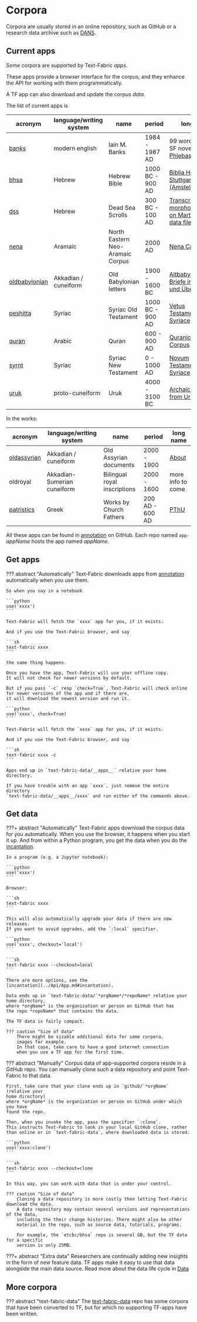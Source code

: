 # Corpora

Corpora are usually stored in an online repository, such as GitHub or a research data archive
such as [DANS]({{dans}}/front-page?set_language=en).

## Current apps

Some corpora are supported by Text-Fabric *apps*.

These apps provide a browser interface for the corpus, and they enhance the API for working
with them programmatically.

A TF app can also download and update the corpus *data*.

The list of current apps is

acronym | language/writing system | name | period | long name
--- | --- | --- | --- | ---
[banks]({{anapp}}banks) | modern english | Iain M. Banks | 1984 - 1987 AD | 99 words from the SF novel [Consider Phlebas]({{banksphlebas}})
[bhsa]({{anapp}}bhsa) | Hebrew | Hebrew Bible | 1000 BC - 900 AD | [Biblia Hebraica Stuttgartensia (Amstelodamensis)]({{bhsaabout}})
[dss]({{anapp}}dss) | Hebrew | Dead Sea Scrolls | 300 BC - 100 AD | [Transcriptions with morphology based on Martin Abegg's data files]({{dssabout}})
[nena]({{anapp}}nena) | Aramaic | North Eastern Neo-Aramaic Corpus | 2000 AD | [Nena Cambridge]({{nena}})
[oldbabylonian]({{anapp}}oldbabylonian) | Akkadian / cuneiform | Old Babylonian letters | 1900 - 1600 BC | [Altbabylonische Briefe in Umschrift und Übersetzung]({{oldbabylonianabout}})
[peshitta]({{anapp}}peshitta) | Syriac | Syriac Old Testament | 1000 BC - 900 AD | [Vetus Testamentum Syriace]({{peshittaabout}})
[quran]({{anapp}}quran) | Arabic | Quran | 600 - 900 AD | [Quranic Arabic Corpus]({{quranabout}})
[syrnt]({{anapp}}syrnt) | Syriac | Syriac New Testament | 0 - 1000 AD | [Novum Testamentum Syriace]({{syrntabout}})
[uruk]({{anapp}}uruk) | proto-cuneiform | Uruk | 4000 - 3100 BC | [Archaic tablets from Uruk]({{urukabout}})

In the works:

acronym | language/writing system | name | period | long name
--- | --- | --- | --- | ---
[oldassyrian]({{anapp}}oldassyrian) | Akkadian / cuneiform | Old Assyrian documents | 2000 - 1900 | [About]({{oldassyrianabout}})
oldroyal | Akkadian-Sumerian cuneiform | Bilingual royal inscriptions | 2000 - 1600 | more info to come
[patristics]({{anapp}}patristics) | Greek | Works by Church Fathers| 200 AD - 600 AD | [PThU]({{patristicsabout}})

All these apps can be found in 
[annotation]({{an}}) on GitHub.
Each repo named `app-`*appName* hosts the app named *appName*.


## Get apps

??? abstract "Automatically"
    Text-Fabric downloads apps from [annotation]({{an}}) automatically
    when you use them.

    So when you say in a notebook

    ```python
    use('xxxx')
    ```

    Text-Fabric will fetch the `xxxx` app for you, if it exists.

    And if you use the Text-Fabric browser, and say

    ```sh
    text-fabric xxxx
    ```

    the same thing happens.

    Once you have the app, Text-Fabric will use your offline copy.
    It will not check for newer versions by default.

    But if you pass `-c` resp `check=True`, Text-Fabric will check online
    for newer versions of the app and if there are,
    it will download the newest version and run it.

    ```python
    use('xxxx', check=True)
    ```

    Text-Fabric will fetch the `xxxx` app for you, if it exists.

    And if you use the Text-Fabric browser, and say

    ```sh
    text-fabric xxxx -c
    ```

    Apps end up in `text-fabric-data/__apps__` relative your home directory.

    If you have trouble with an app `xxxx`, just remove the entire directory
    `text-fabric-data/__apps__/xxxx` and run either of the commands above. 


## Get data

???+ abstract "Automatically"
    Text-Fabric apps download the corpus data for you
    automatically. When you use the browser, it happens when you start it up.
    And from within a Python program,
    you get the data when you do the
    [incantation](../Api/App.md#incantation).

    In a program (e.g. a Jupyter notebook):

    ```python
    use('xxxx')
    ```

    Browser:

    ```sh
    text-fabric xxxx
    ```

    This will also automatically upgrade your data if there are new releases.
    If you want to avoid upgrades, add the `:local` specifier.

    ```python
    use('xxxx', checkout='local')
    ```

    ```sh
    text-fabric xxxx --checkout=local
    ```

    There are more options, see the
    [incantation](../Api/App.md#incantation).

    Data ends up in `text-fabric-data/`*orgName*/*repoName* relative your home directory,
    where *orgName* is the organization or person on GitHub that has
    the repo *repoName* that contains the data.

    The TF data is fairly compact.

    ??? caution "Size of data"
        There might be sizable additional data for some corpora,
        images for example.
        In that case, take care to have a good internet connection
        when you use a TF app for the first time.

??? abstract "Manually"
    Corpus data of app-supported corpora reside in a GitHub repo.
    You can manually clone such a data repository and point Text-Fabric to that data.

    First, take care that your clone ends up in `github/`*orgName` (relative your
    home directory)
    where *orgName* is the organization or person on GitHub under which you have
    found the repo.

    Then, when you invoke the app, pass the specifier `:clone`.
    This instructs Text-Fabric to look in your local GitHub clone, rather
    than online or in `text-fabric-data`, where downloaded data is stored.

    ```python
    use('xxxx:clone')
    ```

    ```sh
    text-fabric xxxx --checkout=clone
    ```

    In this way, you can work with data that is under your control.

    ??? caution "Size of data"
        Cloning a data repository is more costly then letting Text-Fabric download the data.
        A data repository may contain several versions and representations of the data,
        including the their change histories. There might also be other
        material in the repo, such as source data, tutorials, programs.

        For example, the `etcbc/bhsa` repo is several GB, but the TF data for a specific
        version is only 25MB.

???+ abstract "Extra data"
    Researchers are continually adding new insights in the form of new feature
    data. TF apps make it easy to use that data alongside the main data source.
    Read more about the data life cycle in [Data](../Api/Data.md)

## More corpora

??? abstract "text-fabric-data"
    The
    [text-fabric-data]({{tfdgh}})
    repo has some corpora that have been converted to TF,
    but for which no supporting  TF-apps have been written.
